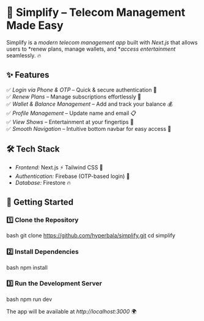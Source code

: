 # 📱 Simplify – Telecom Management Made Easy  

Simplify is a *modern telecom management app* built with *Next.js* that allows users to *renew plans, manage wallets, and **access entertainment* seamlessly. 🔥  

## ✨ Features  

✅ *Login via Phone & OTP* – Quick & secure authentication 🔑  
✅ *Renew Plans* – Manage subscriptions effortlessly 📅  
✅ *Wallet & Balance Management* – Add and track your balance 💰  
✅ *Profile Management* – Update name and email 📋  
✅ *View Shows* – Entertainment at your fingertips 🎥  
✅ *Smooth Navigation* – Intuitive bottom navbar for easy access 🧭  

## 🛠 Tech Stack  

- *Frontend:* Next.js ⚡ Tailwind CSS 🎨  
- *Authentication:* Firebase (OTP-based login) 🔐  
- *Database:* Firestore 🔥  

## 🚀 Getting Started  

### 1️⃣ Clone the Repository  
bash
git clone https://github.com/hyperbala/simplify.git
cd simplify


### 2️⃣ Install Dependencies  
bash
npm install


### 3️⃣ Run the Development Server  
bash
npm run dev

The app will be available at *http://localhost:3000* 🌍